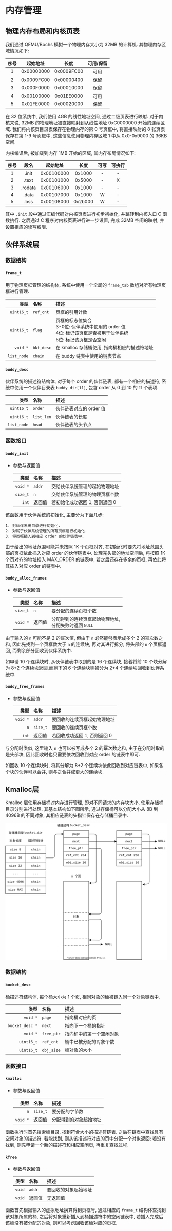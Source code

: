 # 内存管理

## 物理内存布局和内核页表

我们通过 QEMU/Bochs 模拟一个物理内存大小为 32MB 的计算机. 其物理内存区域情况如下:

|序号|起始地址|长度|可用/保留|
|:-:|:-:|:-:|:-:|
|1|0x00000000|0x0009FC00|可用|
|2|0x0009FC00|0x00000400|保留|
|3|0x000F0000|0x00010000|保留|
|4|0x00100000|0x01EE0000|可用|
|5|0x01FE0000|0x00020000|保留|

在 32 位系统中, 我们使用 4GB 的线性地址空间, 通过二级页表进行映射. 对于内核来说, 32MB 的物理地址被直接映射到从线性地址 0xC0000000 开始的连续区域. 我们将内核页目录表保存在物理内存的第 0 号页框中, 将直接映射的 8 张页表保存在第 1-9 号页框中, 这些信息使用物理内存区域 1 中从 0x0-0x9000 的 36KB 空间.

内核编译后, 被加载到内存 1MB 开始的区域, 其内存布局情况如下:

|序号|段名|起始地址|长度|可写|可执行|
|:-:|:-:|:-:|:-:|:-:|:-:|
|1|.init|0x00100000|0x1000|-|-|
|2|.text|0x00101000|0x5000|-|X|
|3|.rodata|0x00106000|0x1000|-|-|
|4|.data|0x00107000|0x1000|W|-|
|5|.bss|0x00108000|0x2b000|W|-|

其中 `.init` 段中通过汇编代码对内核页表进行初步初始化, 并跳转到内核入口 C 函数执行. 之后通过 C 程序对内核页表进行进一步设置, 完成 32MB 空间的映射, 并设置相应的读写权限.

## 伙伴系统层

### 数据结构

#### `frame_t`

用于物理页框管理的结构体, 系统中使用一个全局的 `frame_tab` 数组对所有物理页框进行管理.

|类型|名称|描述|
|-:|:-|:-|
|`uint16_t`|`ref_cnt`|页框的引用计数|
|`uint16_t`|`flag`|页框的标志位集合</br>3-0位: 伙伴系统中使用的 order 值</br>4位: 标记该页框是否被用于伙伴系统</br>5位: 标记该页框是否空闲|
|`void *`|`bkt_desc`|在 kmalloc 存储桶使用, 指向桶相应的描述符地址|
|`list_node`|`chain`|在 buddy 链表中使用的链表节点|

#### `buddy_desc`

伙伴系统的描述符结构体, 对于每个 order 的伙伴链表, 都有一个相应的描述符, 系统中使用一个伙伴目录表 `buddy_dir[11]`, 包含 order 从 0 到 10 的 11 个表项.

|类型|名称|描述|
|-:|:-|:-|
|`uint16_t`|`order`|伙伴链表对应的 order 值|
|`uint16_t`|`list_len`|伙伴链表的长度|
|`list_node`|`head`|伙伴链表的头节点|

### 函数接口

#### `buddy_init`

- 参数与返回值

	|类型|名称|描述|
	|-:|:-|:-|
	|`void *`|`addr`|交给伙伴系统管理的起始物理地址|
	|`size_t`|`n`|交给伙伴系统管理的物理页框个数|
	|`int`|返回值|若初始化成功返回 1, 否则返回 0|

该函数用于伙伴系统的初始化, 主要分为下面几步:

	1. 对伙伴系统目录进行初始化.
	2. 对属于伙伴系统管理的所有页框进行初始化.
	3. 将页框插入到相应 order 的伙伴链表中.

由于给出的地址范围可能并未按照 1K 个页框对齐, 在初始化时要先将地址范围头部的页框依此插入对应 order 的伙伴链表中. 处理完头部的地址空间后, 将按照 1K 个页对齐的地址插入 MAX_ORDER 的链表中, 若之后还存在多余的页框, 再依此将其插入对应 order 的链表中.

#### `buddy_alloc_frames`

- 参数与返回值

	|类型|名称|描述|
	|-:|:-|:-|
	|`size_t`|`n`|要分配的连续页框个数|
	|`void *`|返回值|分配得到的连续页框起始物理地址,</br>分配失败时返回 `NULL`|

由于输入的 `n` 可能不是 2 的幂次倍, 但由于 `n` 必然能够表示成多个 2 的幂次数之和, 因此先找到一个页框数大于 `n` 的连续块, 再对其进行拆分, 将头部的 `n` 个页框返回, 而剩余部分回收到伙伴系统中.

如申请 10 个连续块时, 从伙伴链表中取到的是 16 个连续块, 接着将前 10 个块分解为 8+2 个连续块返回.而剩下的 6 个连续块则被分为 2+4 个连续块回收到伙伴系统中.

#### `buddy_free_frames`

- 参数与返回值

	|类型|名称|描述|
	|-:|:-|:-|
	|`void *`|`addr`|要回收的连续页框起始物理地址|
	|`n`|`size_t`|要回收的连续页框个数|
	|`int`|返回值|若回收成功返回 1, 否则返回 0|

与分配时类似, 这里输入 `n` 也可以被写成多个 2 的幂次数之和, 由于在分配时取的是头部块, 因此回收时也只需要依次回收到对应 order 的链表中即可.

如回收 10 个连续块时, 将其分解为 8+2 个连续块依此回收到对应链表中, 如果各个块的伙伴可以合并, 则与之合并成更大的连续块.

## Kmalloc层

Kmalloc 层使用存储桶对内存进行管理, 即对不同请求的内存块大小, 使用存储桶目录分别进行处理. 其基本结构如下图所示, 通过存储桶可以分配大小从 8B 到 4096B 的不同对象, 其相应链表的头指针保存在存储桶目录中.

<img src="../img/bucket.svg">

### 数据结构

#### `bucket_desc`

桶描述符结构体, 每个桶大小为 1 个页, 相同对象的桶被链入同一个对象链表中.

|类型|名称|描述|
|-:|:-|:-|
|`void *`|`page`|指向桶对应的页|
|`bucket_desc *`|`next`|指向下一个桶的指针|
|`void *`|`free_ptr`|指向桶中的第一个空闲对象|
|`uint16_t`|`ref_cnt`|桶中已被分配的对象个数|
|`uint16_t`|`obj_size`|桶对象的大小|

### 函数接口

#### `kmalloc`

- 参数与返回值

	|类型|名称|描述|
	|-:|:-|:-|
	|`n`|`size_t`|要分配的字节数|
	|`void *`|返回值|分配得到的对象起始地址|

函数执行时首先搜索桶目录, 找到符合大小的描述符链表. 之后在链表中查找具有空闲对象的描述符. 若能找到, 则从该描述符对应的页中分配一个对象返回; 若没有找到, 则先申请一个新的描述符和相应空闲页, 再重复查找过程.

#### `kfree`

- 参数与返回值

	|类型|名称|描述|
	|-:|:-|:-|
	|`void`|`addr`|要回收的对象起始地址|
	|`void`|返回值|无返回值|

函数首先根据输入的虚拟地址换算得到页框号, 通过相应的 `frame_t` 结构体查找到该对象所属的桶, 之后将对象重新插入到桶描述符中的空闲链表中, 若插入完成后该桶没有被分配的对象, 则可以考虑回收该桶对应的页框.
